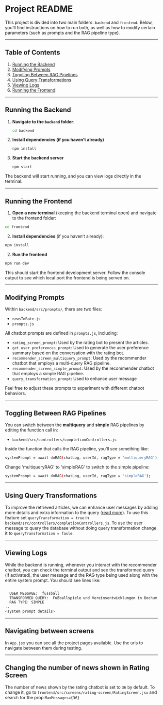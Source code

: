 # Project README

This project is divided into two main folders: `backend` and `frontend`. Below, you’ll find instructions on how to run both, as well as how to modify certain parameters (such as prompts and the RAG pipeline type).

---

## Table of Contents

1. [Running the Backend](#running-the-backend)
2. [Modifying Prompts](#modifying-prompts)
3. [Toggling Between RAG Pipelines](#toggling-between-rag-pipelines)
4. [Using Query Transformations](#using-query-transformations)
5. [Viewing Logs](#viewing-logs)
6. [Running the Frontend](#running-the-frontend)

---

## Running the Backend

1. **Navigate to the `backend` folder**:
   ```bash
   cd backend

2. **Install dependencies (if you haven’t already)**
    ```bash
    npm install


3. **Start the backend server**
    ```bash
    npm start

The backend will start running, and you can view logs directly in the terminal.

---

## Running the Frontend

1. **Open a new terminal** (keeping the backend terminal open) and navigate to the frontend folder:

  ```bash
  cd frontend
  ```

2. **Install dependencies** (if you haven’t already):

  ```bash
  npm install
  ```

2. **Run the frontend**

  ```bash
  npm run dev
  ```

This should start the frontend development server. Follow the console output to see which local port the frontend is being served on.

---

## Modifying Prompts

Within `backend/src/prompts/`, there are two files:

- `newsToRate.js`
- `prompts.js`

All chatbot prompts are defined in `prompts.js`, including:

- `rating_screen_prompt`: Used by the rating bot to present the articles.
- `get_user_preferences_prompt`: Used to generate the user preference summary based on the conversation with the rating bot.
- `recommender_screen_multiquery_prompt`: Used by the recommender chatbot that employs a multi-query RAG pipeline.
- `recommender_screen_simple_prompt`: Used by the recommender chatbot that employs a simple RAG pipeline.
- `query_transformation_prompt`: Used to enhance user message

Feel free to adjust these prompts to experiment with different chatbot behaviors.

---

## Toggling Between RAG Pipelines

You can switch between the **multiquery** and **simple** RAG pipelines by editing the function call in:

- `backend/src/controllers/completionControllers.js`

Inside the function that calls the RAG pipeline, you’ll see something like:

  ```bash
  systemPrompt = await doRAG(chatLog, userId, ragType = 'multiqueryRAG');
  ```

Change 'multiqueryRAG' to 'simpleRAG' to switch to the simple pipeline:

  ```bash
  systemPrompt = await doRAG(chatLog, userId, ragType = 'simpleRAG');
  ```

---

## Using Query Transformations

To improve the retrieved articles, we can enhance user messages by adding more details and extra information to the query ([read more](https://github.com/NirDiamant/RAG_Techniques/blob/main/all_rag_techniques/query_transformations.ipynb)). To use this feature set `queryTransformation = true` in `backend/src/controllers/completionControllers.js`. To use the user message to query the database without doing query transformation change it to `queryTransformation = fasle`.

---

## Viewing Logs

While the backend is running, whenever you interact with the recommender chatbot, you can check the terminal output and see the transformed query (if activated), the user message and the RAG type being used along with the entire system prompt. You should see lines like:

  ```bash

    USER MESSAGE:  fussball
    TRANSFORMED QUERY:  Fußballspiele und Vereinsentwicklungen in Bochum und der Bundesliga.
    RAG TYPE: SIMPLE
  ..
  <system prompt details>
  ```

---

## Navigating between screens

In `App.jsx` you can see all the project pages available. Use the urls to navigate between them during testing.

---

## Changing the number of news shown in Rating Screen

The number of news shown by the rating chatbot is set to `36` by default. To change it, go to `frontend/src/screens/rating-screen/RatingScreen.jsx` and search for the prop `MaxMessages={36}`
